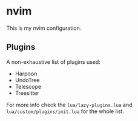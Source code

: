 # nvim

This is my nvim configuration.

## Plugins

A non-exhaustive list of plugins used:

- Harpoon
- UndoTree
- Telescope
- Treesitter

For more info check the `lua/lazy-plugins.lua` and `lua/custom/plugins/init.lua` for the whole list.


